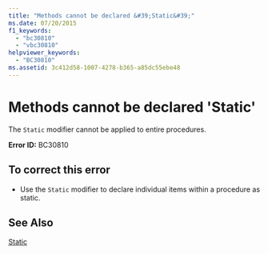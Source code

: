 ```yaml
---
title: "Methods cannot be declared &#39;Static&#39;"
ms.date: 07/20/2015
f1_keywords: 
  - "bc30810"
  - "vbc30810"
helpviewer_keywords: 
  - "BC30810"
ms.assetid: 3c412d58-1007-4278-b365-a85dc55ebe48
---
```

# Methods cannot be declared &#39;Static&#39;
The `Static` modifier cannot be applied to entire procedures.  
  
 **Error ID:** BC30810  
  
## To correct this error  
  
-   Use the `Static` modifier to declare individual items within a procedure as static.  
  
## See Also  
 [Static](../../visual-basic/language-reference/modifiers/static.md)
